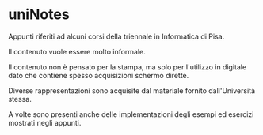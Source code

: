 # uniNotes

Appunti riferiti ad alcuni corsi della triennale in Informatica di Pisa.

Il contenuto vuole essere molto informale.

Il contenuto non è pensato per la stampa, ma solo per l'utilizzo in digitale dato che contiene spesso acquisizioni schermo dirette.

Diverse rappresentazioni sono acquisite dal materiale fornito dall'Università stessa.

A volte sono presenti anche delle implementazioni degli esempi ed esercizi mostrati negli appunti.
